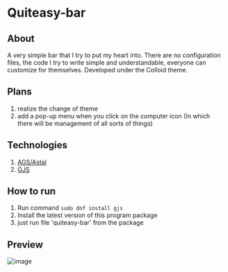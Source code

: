 # Quiteasy-bar

## About
A very simple bar that I try to put my heart into. There are no configuration files, the code I try to write simple and understandable, 
everyone can customize for themselves. Developed under the Colloid theme.

## Plans
1. realize the change of theme
2. add a pop-up menu when you click on the computer icon (In which there will be management of all sorts of things)

## Technologies
1. <a href="https://aylur.github.io/astal/">AGS/Astal</a>
2. <a href="https://gjs.guide/">GJS</a>

## How to run
1. Run command `sudo dnf install gjs`
2. Install the latest version of this program package
3. just run file 'quiteasy-bar' from the package

## Preview
![image](https://github.com/user-attachments/assets/191fed0d-a5cb-44cc-bd49-c55f1c1b4fc0)

